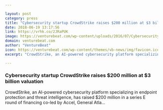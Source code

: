 ```yaml
---

layout: post
category: press
title: "Cybersecurity startup CrowdStrike raises $200 million at $3 billion valuation"
date: 2018-06-19 13:17:56
link: https://vrhk.co/2JRaPUK
image: https://venturebeat.com/wp-content/uploads/2016/07/Cybersecurity-hacker.jpg?fit=1441%2C828&strip=all
domain: venturebeat.com
author: "VentureBeat"
icon: https://venturebeat.com/wp-content/themes/vb-news/img/favicon.ico
excerpt: "CrowdStrike, an AI-powered cybersecurity platform specializing in endpoint protection and threat intelligence, has raised $200 million in a series E round of financing co-led by Accel, General Atla…"

---
```


### Cybersecurity startup CrowdStrike raises $200 million at $3 billion valuation

CrowdStrike, an AI-powered cybersecurity platform specializing in endpoint protection and threat intelligence, has raised $200 million in a series E round of financing co-led by Accel, General Atla…